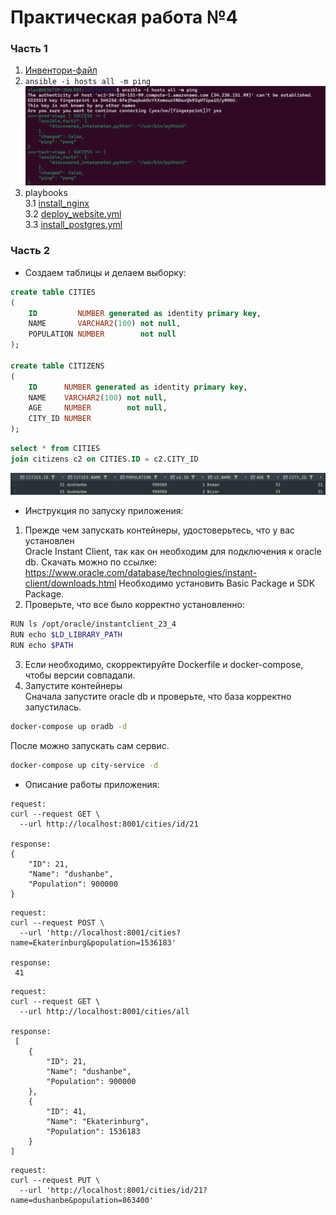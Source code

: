 # Практическая работа №4
### Часть 1
1) [Инвентори-файл](src/hosts)
2) ```ansible -i hosts all -m ping```  
![img.png](src/img2.png)
3) playbooks  
3.1 [install_nginx](src/install_nginx.yml)  
3.2 [deploy_website.yml](src/deploy_website.yml)  
3.3 [install_postgres.yml](src/install_postgres.yml)  
### Часть 2
* Создаем таблицы и делаем выборку:
```SQL
create table CITIES
(
    ID         NUMBER generated as identity primary key,
    NAME       VARCHAR2(100) not null,
    POPULATION NUMBER        not null
);

create table CITIZENS
(
    ID      NUMBER generated as identity primary key,
    NAME    VARCHAR2(100) not null,
    AGE     NUMBER        not null,
    CITY_ID NUMBER
);
```
```SQL
select * from CITIES
join citizens c2 on CITIES.ID = c2.CITY_ID
```
![img.png](src/img.png)

* Инструкция по запуску приложения:
1) Прежде чем запускать контейнеры, удостоверьтесь, что у вас установлен  
Oracle Instant Client, так как он необходим для подключения к oracle db. Скачать можно по ссылке:
   https://www.oracle.com/database/technologies/instant-client/downloads.html 
Необходимо установить Basic Package и SDK Package. 
2) Проверьте, что все было корректно установленно:
```Bash
RUN ls /opt/oracle/instantclient_23_4
RUN echo $LD_LIBRARY_PATH
RUN echo $PATH
```
3) Если необходимо, скорректируйте Dockerfile и docker-compose, чтобы версии совпадали.
4) Запустите контейнеры  
Сначала запустите oracle db и проверьте, что база корректно запустилась.
```Bash
docker-compose up oradb -d
```
После можно запускать сам сервис.  
```Bash
docker-compose up city-service -d
```
* Описание работы приложения:
```
request:
curl --request GET \
  --url http://localhost:8001/cities/id/21
  
response:
{
	"ID": 21,
	"Name": "dushanbe",
	"Population": 900000
}
```
```
request:
curl --request POST \
  --url 'http://localhost:8001/cities?name=Ekaterinburg&population=1536183'
  
response:
 41
```
```
request:
curl --request GET \
  --url http://localhost:8001/cities/all
  
response:
 [
	{
		"ID": 21,
		"Name": "dushanbe",
		"Population": 900000
	},
	{
		"ID": 41,
		"Name": "Ekaterinburg",
		"Population": 1536183
	}
]
```
```
request:
curl --request PUT \
  --url 'http://localhost:8001/cities/id/21?name=dushanbe&population=863400'
```
